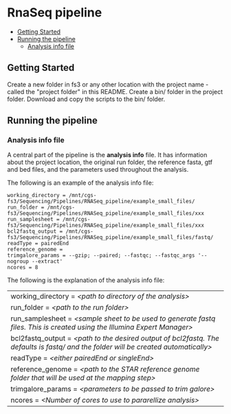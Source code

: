 RnaSeq pipeline
================

-   [Getting Started](#getting-started)
-   [Running the pipeline](#running-the-pipeline)
    -   [Analysis info file](#analysis-info-file)

Getting Started
---------------

Create a new folder in fs3 or any other location with the project name - called the "project folder" in this README.
Create a bin/ folder in the project folder.
Download and copy the scripts to the bin/ folder.

Running the pipeline
--------------------

### Analysis info file

A central part of the pipeline is the **analysis info** file. It has information about the project location, the original run folder, the reference fasta, gtf and bed files, and the parameters used throughout the analysis.

The following is an example of the analysis info file:

    working_directory = /mnt/cgs-fs3/Sequencing/Pipelines/RNASeq_pipeline/example_small_files/    
    run_folder = /mnt/cgs-fs3/Sequencing/Pipelines/RNASeq_pipeline/example_small_files/xxx   
    run_samplesheet = /mnt/cgs-fs3/Sequencing/Pipelines/RNASeq_pipeline/example_small_files/xxx    
    bcl2fastq_output = /mnt/cgs-fs3/Sequencing/Pipelines/RNASeq_pipeline/example_small_files/fastq/   
    readType = pairedEnd    
    reference_genome =    
    trimgalore_params = --gzip; --paired; --fastqc; --fastqc_args '--nogroup --extract'   
    ncores = 8   

The following is the explanation of the analysis info file:

|                                                                                                                                            |
|:-------------------------------------------------------------------------------------------------------------------------------------------|
| working\_directory = *&lt;path to directory of the analysis&gt;*                                                                           |
| run\_folder = *&lt;path to the run folder&gt;*                                                                                             |
| run\_samplesheet = *&lt;sample sheet to be used to generate fastq files. This is created using the Illumina Expert Manager&gt;*            |
| bcl2fastq\_output = *&lt;path to the desired output of bcl2fastq. The defaults is fastq/ and the folder will be created automatically&gt;* |
| readType = *&lt;either pairedEnd or singleEnd&gt;*                                                                                         |
| reference\_genome = *&lt;path to the STAR reference genome folder that will be used at the mapping step&gt;*                               |
| trimgalore\_params = *&lt;parameters to be passed to trim galore&gt;*                                                                      |
| ncores = *&lt;Number of cores to use to pararellize analysis&gt;*                                                                          |
